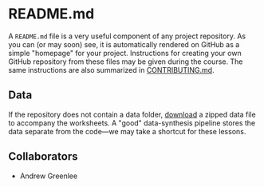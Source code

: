 # README.md

A `README.md` file is a very useful component of any project repository. As you can (or may soon) see, it is automatically rendered on GitHub as a simple "homepage" for your project. Instructions for creating your own GitHub repository from these files may be given during the course. The same instructions are also summarized in [CONTRIBUTING.md].

## Data

If the repository does not contain a data folder, [download] a zipped data file to accompany the worksheets. A "good" data-synthesis pipeline stores the data separate from the code&mdash;we may take a shortcut for these lessons.

## Collaborators
- Andrew Greenlee

[download]: https://files.sesync.org/pydio/public/09bb83
[CONTRIBUTING.md]: CONTRIBUTING.md

